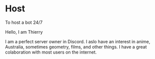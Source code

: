 # Host
To host a bot 24/7

Hello, I am Thierry

I am a perfect server owner in Discord. I aslo have an interest in anime, Australia, sometimes geometry, films, and other things.
I have a great colaboration with most users on the internet.
